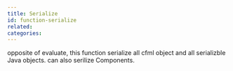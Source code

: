 ```yaml
---
title: Serialize
id: function-serialize
related:
categories:
---
```


opposite of evaluate, this function serialize all cfml object and all serializble Java objects. can also serilize Components.